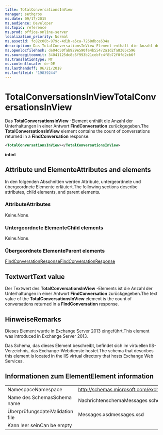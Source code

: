 ```yaml
---
title: TotalConversationsInView
manager: sethgros
ms.date: 09/17/2015
ms.audience: Developer
ms.topic: reference
ms.prod: office-online-server
localization_priority: Normal
ms.assetid: fc82c00b-979c-4d1b-a5ca-7268dbce634a
description: Das TotalConversationsInView-Element enthält die Anzahl der Unterhaltungen in einer Antwort FindConversation zurückgegeben.
ms.openlocfilehash: de04c50fab929e590fe4b55472a1d2fa8305c596
ms.sourcegitcommit: 34041125dc8c5f993b21cebfc4f8b72f0fd2cb6f
ms.translationtype: MT
ms.contentlocale: de-DE
ms.lasthandoff: 06/21/2018
ms.locfileid: "19839244"
---
```

# <a name="totalconversationsinview"></a><span data-ttu-id="3427c-103">TotalConversationsInView</span><span class="sxs-lookup"><span data-stu-id="3427c-103">TotalConversationsInView</span></span>

<span data-ttu-id="3427c-104">Das **TotalConversationsInView** -Element enthält die Anzahl der Unterhaltungen in einer Antwort **FindConversation** zurückgegeben.</span><span class="sxs-lookup"><span data-stu-id="3427c-104">The **TotalConversationsInView** element contains the count of conversations returned in a **FindConversation** response.</span></span> 
  
```XML
<TotalConversationsInView></TotalConversationsInView>
```

 <span data-ttu-id="3427c-105">**int**</span><span class="sxs-lookup"><span data-stu-id="3427c-105">**int**</span></span>
## <a name="attributes-and-elements"></a><span data-ttu-id="3427c-106">Attribute und Elemente</span><span class="sxs-lookup"><span data-stu-id="3427c-106">Attributes and elements</span></span>

<span data-ttu-id="3427c-107">In den folgenden Abschnitten werden Attribute, untergeordnete und übergeordnete Elemente erläutert.</span><span class="sxs-lookup"><span data-stu-id="3427c-107">The following sections describe attributes, child elements, and parent elements.</span></span>
  
### <a name="attributes"></a><span data-ttu-id="3427c-108">Attribute</span><span class="sxs-lookup"><span data-stu-id="3427c-108">Attributes</span></span>

<span data-ttu-id="3427c-109">Keine.</span><span class="sxs-lookup"><span data-stu-id="3427c-109">None.</span></span>
  
### <a name="child-elements"></a><span data-ttu-id="3427c-110">Untergeordnete Elemente</span><span class="sxs-lookup"><span data-stu-id="3427c-110">Child elements</span></span>

<span data-ttu-id="3427c-111">Keine.</span><span class="sxs-lookup"><span data-stu-id="3427c-111">None.</span></span>
  
### <a name="parent-elements"></a><span data-ttu-id="3427c-112">Übergeordnete Elemente</span><span class="sxs-lookup"><span data-stu-id="3427c-112">Parent elements</span></span>

[<span data-ttu-id="3427c-113">FindConversationResponse</span><span class="sxs-lookup"><span data-stu-id="3427c-113">FindConversationResponse</span></span>](findconversationresponse.md)
  
## <a name="text-value"></a><span data-ttu-id="3427c-114">Textwert</span><span class="sxs-lookup"><span data-stu-id="3427c-114">Text value</span></span>

<span data-ttu-id="3427c-115">Der Textwert des **TotalConversationsInView** -Elements ist die Anzahl der Unterhaltungen in einer Antwort **FindConversation** zurückgegeben.</span><span class="sxs-lookup"><span data-stu-id="3427c-115">The text value of the **TotalConversationsInView** element is the count of conversations returned in a **FindConversation** response.</span></span> 
  
## <a name="remarks"></a><span data-ttu-id="3427c-116">Hinweise</span><span class="sxs-lookup"><span data-stu-id="3427c-116">Remarks</span></span>

<span data-ttu-id="3427c-117">Dieses Element wurde in Exchange Server 2013 eingeführt.</span><span class="sxs-lookup"><span data-stu-id="3427c-117">This element was introduced in Exchange Server 2013.</span></span>
  
<span data-ttu-id="3427c-118">Das Schema, das dieses Element beschreibt, befindet sich im virtuellen IIS-Verzeichnis, das Exchange-Webdienste hostet.</span><span class="sxs-lookup"><span data-stu-id="3427c-118">The schema that describes this element is located in the IIS virtual directory that hosts Exchange Web Services.</span></span>
  
## <a name="element-information"></a><span data-ttu-id="3427c-119">Informationen zum Element</span><span class="sxs-lookup"><span data-stu-id="3427c-119">Element information</span></span>

|||
|:-----|:-----|
|<span data-ttu-id="3427c-120">Namespace</span><span class="sxs-lookup"><span data-stu-id="3427c-120">Namespace</span></span>  <br/> |http://schemas.microsoft.com/exchange/services/2006/messages  <br/> |
|<span data-ttu-id="3427c-121">Name des Schemas</span><span class="sxs-lookup"><span data-stu-id="3427c-121">Schema name</span></span>  <br/> |<span data-ttu-id="3427c-122">Nachrichtenschema</span><span class="sxs-lookup"><span data-stu-id="3427c-122">Messages schema</span></span>  <br/> |
|<span data-ttu-id="3427c-123">Überprüfungsdatei</span><span class="sxs-lookup"><span data-stu-id="3427c-123">Validation file</span></span>  <br/> |<span data-ttu-id="3427c-124">Messages.xsd</span><span class="sxs-lookup"><span data-stu-id="3427c-124">messages.xsd</span></span>  <br/> |
|<span data-ttu-id="3427c-125">Kann leer sein</span><span class="sxs-lookup"><span data-stu-id="3427c-125">Can be empty</span></span>  <br/> ||
   

